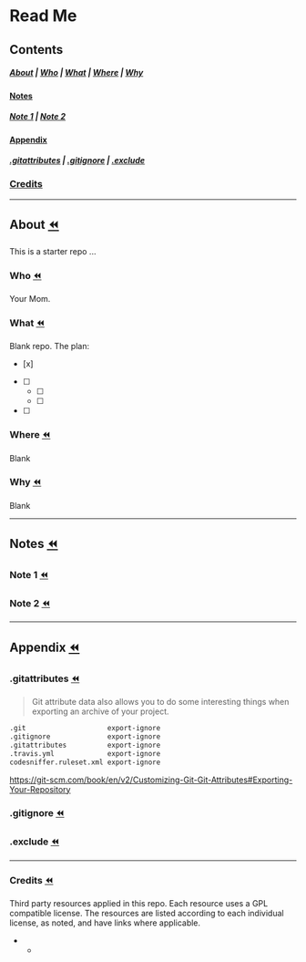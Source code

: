 # Read Me

## Contents                                                                                                            
##### [About](#about-rewind) | [Who](#who-rewind) | [What](#what-rewind) | [Where](#where-rewind) | [Why](#why-rewind)

#### [Notes](#notes-rewind)

##### [Note 1](#note-1-rewind) | [Note 2](#note-2-rewind)

#### [Appendix](#appendix-rewind)                                                                                      
##### [.gitattributes](#gitattributes-rewind) | [.gitignore](#gitignore-rewind) | [.exclude](#exclude-rewind)

### [Credits](#credits-rewind)
-----------------------------------------------------------------------------------------------------------------------
## About [:rewind:](#read-me)

This is a starter repo ...

### Who [:rewind:](#read-me)

Your Mom.

### What [:rewind:](#read-me)

Blank repo.
The plan:
- [x]
- [ ]
  - [ ]
  - [ ]
- [ ]

### Where [:rewind:](#read-me)

Blank

### Why [:rewind:](#read-me)

Blank

________________________________________________________________________________
## Notes [:rewind:](#read-me)

### Note 1 [:rewind:](#read-me)


### Note 2 [:rewind:](#read-me)

________________________________________________________________________________
## Appendix [:rewind:](#read-me)

### .gitattributes [:rewind:](#read-me)

> Git attribute data also allows you to do some interesting things when exporting an archive of your project.

```markdown
.git                    export-ignore
.gitignore              export-ignore
.gitattributes          export-ignore
.travis.yml             export-ignore
codesniffer.ruleset.xml export-ignore
```

https://git-scm.com/book/en/v2/Customizing-Git-Git-Attributes#Exporting-Your-Repository

### .gitignore [:rewind:](#read-me)


### .exclude [:rewind:](#read-me)

________________________________________________________________________________

### Credits [:rewind:](#read-me)

Third party resources applied in this repo. Each resource uses a GPL compatible license. The resources are listed according to each individual license, as noted, and have links where applicable.

*
  *
